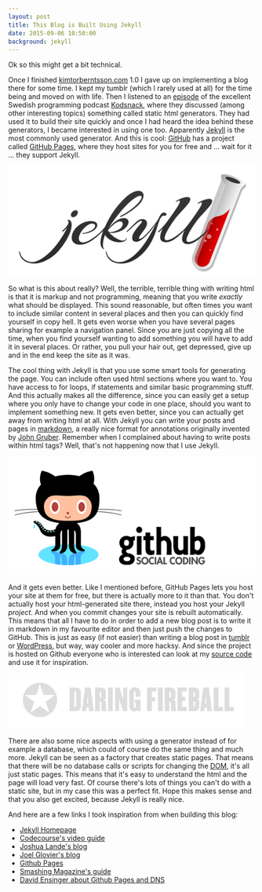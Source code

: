 ```yaml
---
layout: post
title: This Blog is Built Using Jekyll
date: 2015-09-06 10:50:00
background: jekyll
---
```


Ok so this might get a bit technical.

Once I finished [kimtorberntsson.com](http://kimtorberntsson.com) 1.0 I gave up on implementing a blog there for some time. I kept my tumblr (which I rarely used at all) for the time being and moved on with life. Then I listened to an [episode](http://kodsnack.se/58/) of the excellent Swedish programming podcast [Kodsnack](http://kodsnack.se), where they discussed (among other interesting topics) something called static html generators. They had used it to build their site quickly and once I had heard the idea behind these generators, I became interested in using one too. Apparently [Jekyll](http://jekyllrb.com) is the most commonly used generator. And this is cool: [GitHub](http://github.com) has a project called [GitHub Pages](https://pages.github.com), where they host sites for you for free and ... wait for it ... they support Jekyll.

![Jekyll logo](/assets/pictures/jekyll.png)

So what is this about really? Well, the terrible, terrible thing with writing html is that it is markup and not programming, meaning that you write *exactly* what should be displayed. This sound reasonable, but often times you want to include similar content in several places and then you can quickly find yourself in copy hell. It gets even worse when you have several pages sharing for example a navigation panel. Since you are just copying all the time, when you find yourself wanting to add something you will have to add it in several places. Or rather, you pull your hair out, get depressed, give up and in the end keep the site as it was. 

The cool thing with Jekyll is that you use some smart tools for generating the page. You can include often used html sections where you want to. You have access to for loops, if statements and similar basic programming stuff. And this actually makes all the difference, since you can easily get a setup where you only have to change your code in one place, should you want to implement something new. It gets even better, since you can actually get away from writing html at all. With Jekyll you can write your posts and pages in [markdown](https://github.com/adam-p/markdown-here/wiki/Markdown-Cheatsheet), a really nice format for annotations originally invented by [John Gruber](http://daringfireball.net/projects/markdown/). Remember when I complained about having to write posts within html tags? Well, that's not happening now that I use Jekyll.

![Github Pages](/assets/pictures/github.png)

And it gets even better. Like I mentioned before, GitHub Pages lets you host your site at them for free, but there is actually more to it than that. You don't actually host your html-generated site there, instead you host your Jekyll *project*. And when you commit changes your site is rebuilt automatically. This means that all I have to do in order to add a new blog post is to write it in markdown in my favourite editor and then just push the changes to GitHub. This is just as easy (if not easier) than writing a blog post in [tumblr](https://www.tumblr.com) or [WordPress](https://wordpress.org), but way, way cooler and more hacksy. And since the project is hosted on Github everyone who is interested can look at my [source code](https://github.com/KimTorberntsson/kimtorberntsson.github.io) and use it for inspiration.

![Daring Fireball](/assets/pictures/daring-fireball.png)

There are also some nice aspects with using a generator instead of for example a database, which could of course do the same thing and much more. Jekyll can be seen as a factory that creates static pages. That means that there will be no database calls or scripts for changing the [DOM](https://en.wikipedia.org/wiki/Document_Object_Model), it's all just static pages. This means that it's easy to understand the html and the page will load very fast. Of course there's lots of things you can't do with a static site, but in my case this was a perfect fit. Hope this makes sense and that you also get excited, because Jekyll is really nice.

And here are a few links I took inspiration from when building this blog:

* [Jekyll Homepage](http://jekyllrb.com/)
* [Codecourse's video guide](https://www.youtube.com/watch?v=iWowJBRMtpc)
* [Joshua Lande's blog](http://joshualande.com/jekyll-github-pages-poole/)
* [Joel Glovier's blog](http://joelglovier.com/writing/rss-for-jekyll/ )
* [Github Pages](https://pages.github.com/)
* [Smashing Magazine's guide](http://www.smashingmagazine.com/2014/08/build-blog-jekyll-github-pages/)
* [David Ensinger about Github Pages and DNS](http://davidensinger.com/2013/03/setting-the-dns-for-github-pages-on-namecheap/)